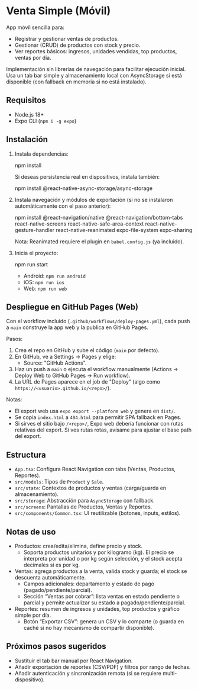 # Venta Simple (Móvil)

App móvil sencilla para:

- Registrar y gestionar ventas de productos.
- Gestionar (CRUD) de productos con stock y precio.
- Ver reportes básicos: ingresos, unidades vendidas, top productos, ventas por día.

Implementación sin librerías de navegación para facilitar ejecución inicial. Usa un tab bar simple y almacenamiento local con AsyncStorage si está disponible (con fallback en memoria si no está instalado).

## Requisitos

- Node.js 18+
- Expo CLI (`npm i -g expo`)

## Instalación

1. Instala dependencias:

   npm install

   Si deseas persistencia real en dispositivos, instala también:

   npm install @react-native-async-storage/async-storage

2. Instala navegación y módulos de exportación (si no se instalaron automáticamente con el paso anterior):

   npm install @react-navigation/native @react-navigation/bottom-tabs react-native-screens react-native-safe-area-context react-native-gesture-handler react-native-reanimated expo-file-system expo-sharing

   Nota: Reanimated requiere el plugin en `babel.config.js` (ya incluido).

3. Inicia el proyecto:

   npm run start

   - Android: `npm run android`
   - iOS: `npm run ios`
   - Web: `npm run web`

## Despliegue en GitHub Pages (Web)

Con el workflow incluido (`.github/workflows/deploy-pages.yml`), cada push a `main` construye la app web y la publica en GitHub Pages.

Pasos:

1) Crea el repo en GitHub y sube el código (`main` por defecto).
2) En GitHub, ve a Settings → Pages y elige:
   - Source: "GitHub Actions".
3) Haz un push a `main` o ejecuta el workflow manualmente (Actions → Deploy Web to GitHub Pages → Run workflow).
4) La URL de Pages aparece en el job de "Deploy" (algo como `https://<usuario>.github.io/<repo>/`).

Notas:

- El export web usa `expo export --platform web` y genera en `dist/`.
- Se copia `index.html` a `404.html` para permitir SPA fallback en Pages.
- Si sirves el sitio bajo `/<repo>/`, Expo web debería funcionar con rutas relativas del export. Si ves rutas rotas, avísame para ajustar el base path del export.

## Estructura

- `App.tsx`: Configura React Navigation con tabs (Ventas, Productos, Reportes).
- `src/models`: Tipos de `Product` y `Sale`.
- `src/state`: Contextos de productos y ventas (carga/guarda en almacenamiento).
- `src/storage`: Abstracción para `AsyncStorage` con fallback.
- `src/screens`: Pantallas de Productos, Ventas y Reportes.
- `src/components/Common.tsx`: UI reutilizable (botones, inputs, estilos).

## Notas de uso

- Productos: crea/edita/elimina, define precio y stock.
  - Soporta productos unitarios y por kilogramo (kg). El precio se interpreta por unidad o por kg según selección, y el stock acepta decimales si es por kg.
- Ventas: agrega productos a la venta, valida stock y guarda; el stock se descuenta automáticamente.
  - Campos adicionales: departamento y estado de pago (pagado/pendiente/parcial).
  - Sección “Ventas por cobrar”: lista ventas en estado pendiente o parcial y permite actualizar su estado a pagado/pendiente/parcial.
- Reportes: resumen de ingresos y unidades, top productos y gráfico simple por día.
  - Botón “Exportar CSV”: genera un CSV y lo comparte (o guarda en caché si no hay mecanismo de compartir disponible).

## Próximos pasos sugeridos

- Sustituir el tab bar manual por React Navigation.
- Añadir exportación de reportes (CSV/PDF) y filtros por rango de fechas.
- Añadir autenticación y sincronización remota (si se requiere multi-dispositivo).
